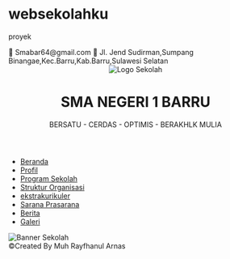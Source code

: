 # websekolahku
proyek
<!DOCTYPE html>
<html lang="id">
<head>
  <meta charset="UTF-8">
  <meta name="viewport" content="width=device-width, initial-scale=1">
  <title>SMA NEGERI 1 BARRU</title>
  <link rel="stylesheet" href="style.css">
</head>
<body>

  <div class="top-contact">
    <span>📧 Smabar64@gmail.com</span>
    <span>📍 Jl. Jend Sudirman,Sumpang Binangae,Kec.Barru,Kab.Barru,Sulawesi Selatan</span>
  </div>

  <header class="main-header">
    <div class="logo-title">
      <img src="https://tse4.mm.bing.net/th?id=OIP.2M6dPc9pj4NGjp7bmYZ52gAAAA&pid=Api&P=0&h=220" alt="Logo Sekolah" class="school-logo">
      <div class="title-text">
        <h1>SMA NEGERI 1 BARRU</h1>
        <p>BERSATU - CERDAS - OPTIMIS - BERAKHLK MULIA</p>
      </div>
    </div>
  </header>

  <nav class="main-nav">
    <ul>
      <li><a href="#" class="active">Beranda</a></li>
      <li><a href="profile.html">Profil</a></li>
      <li><a href="programsekolah.html">Program Sekolah</a></li>
      <li><a href="strukturorganisasi.html">Struktur Organisasi</a></li>
      <li><a href="ektrakulikuler.html">ekstrakurikuler</a></li>
      <li><a href="saranadanprasarana.html">Sarana Prasarana</a></li>
      <li><a href="berita.html">Berita</a></li>
      <li><a href="galeri.html">Galeri</a></li>
    </ul>
  </nav>

  <section class="hero-banner">
    <img src="smansa1.jpg" alt="Banner Sekolah">
  </section>

  <footer>©Created By Muh Rayfhanul Arnas</footer>
</body>
</html>
